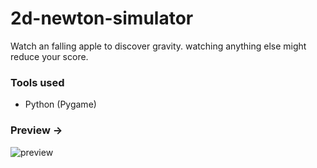 # 2d-newton-simulator
  Watch an falling apple to discover gravity. watching anything else might reduce your score.

### Tools used

- Python (Pygame)

### Preview ->
![preview](https://user-images.githubusercontent.com/97744118/202190591-7eefdc6a-9921-4064-98d0-e5de105f88b5.png)








